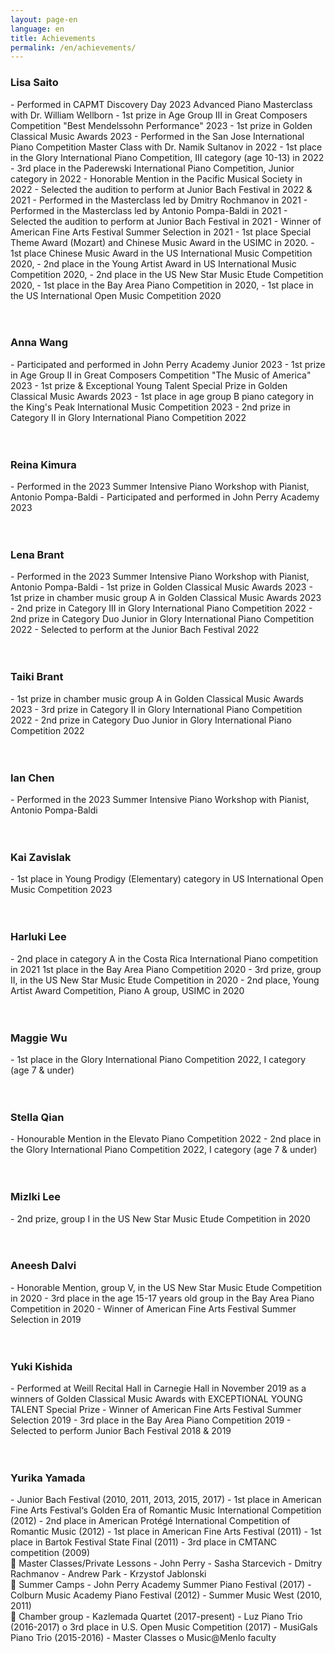 ```yaml
---
layout: page-en
language: en
title: Achievements
permalink: /en/achievements/
---
```

<h3>Lisa Saito</h3>
- Performed in CAPMT Discovery Day 2023 Advanced Piano Masterclass with Dr. William Wellborn
- 1st prize in Age Group III in Great Composers Competition "Best Mendelssohn Performance" 2023
- 1st prize in Golden Classical Music Awards 2023
- Performed in the San Jose International Piano Competition Master Class with Dr. Namik Sultanov in 2022
- 1st place in the Glory International Piano Competition, III category (age 10-13) in 2022
- 3rd place in the Paderewski International Piano Competition, Junior category in 2022
- Honorable Mention in the Pacific Musical Society in 2022
- Selected the audition to perform at Junior Bach Festival in 2022 & 2021
- Performed in the Masterclass led by Dmitry Rochmanov in 2021
- Performed in the Masterclass led by Antonio Pompa-Baldi in 2021
- Selected the audition to perform at Junior Bach Festival in 2021
- Winner of American Fine Arts Festival Summer Selection in 2021
- 1st place Special Theme Award (Mozart) and Chinese Music Award in the USIMC in 2020.
- 1st place Chinese Music Award in the US International Music Competition 2020,
- 2nd place in the Young Artist Award in US International Music Competition 2020,
- 2nd place in the US New Star Music Etude Competition 2020,
- 1st place in the Bay Area Piano Competition in 2020,
- 1st place in the US International Open Music Competition 2020
<br><br><br>
<h3>Anna Wang</h3>
- Participated and performed in John Perry Academy Junior 2023
- 1st prize in Age Group II in Great Composers Competition "The Music of America" 2023
- 1st prize & Exceptional Young Talent Special Prize in Golden Classical Music Awards 2023
- 1st place in age group B piano category in the King's Peak International Music Competition 2023
- 2nd prize in Category II in Glory International Piano Competition 2022
<br><br><br>
<h3>Reina Kimura</h3>
- Performed in the 2023 Summer Intensive Piano Workshop with Pianist, Antonio Pompa-Baldi
- Participated and performed in John Perry Academy 2023
<br><br><br>
<h3>Lena Brant</h3>
- Performed in the 2023 Summer Intensive Piano Workshop with Pianist, Antonio Pompa-Baldi
- 1st prize in Golden Classical Music Awards 2023
- 1st prize in chamber music group A in Golden Classical Music Awards 2023
- 2nd prize in Category III in Glory International Piano Competition 2022
- 2nd prize in Category Duo Junior in Glory International Piano Competition 2022
- Selected to perform at the Junior Bach Festival 2022
<br><br><br>
<h3>Taiki Brant</h3>
- 1st prize in chamber music group A in Golden Classical Music Awards 2023
- 3rd prize in Category II in Glory International Piano Competition 2022
- 2nd prize in Category Duo Junior in Glory International Piano Competition 2022
<br><br><br>
<h3>Ian Chen</h3>
- Performed in the 2023 Summer Intensive Piano Workshop with Pianist, Antonio Pompa-Baldi
<br><br><br>
<h3>Kai Zavislak</h3>
- 1st place in Young Prodigy (Elementary) category in US International Open Music Competition 2023
<br><br><br>
<h3>Harluki Lee</h3>
- 2nd place in category A in the Costa Rica International Piano competition in 2021
 1st place in the Bay Area Piano Competition 2020
- 3rd prize, group II, in the US New Star Music Etude Competition in 2020
- 2nd place, Young Artist Award Competition, Piano A group, USIMC in 2020
<br><br><br>
<h3>Maggie Wu</h3>
- 1st place in the Glory International Piano Competition 2022, I category (age 7 & under)
<br><br><br>
<h3>Stella Qian</h3>
- Honourable Mention in the Elevato Piano Competition 2022
- 2nd place in the Glory International Piano Competition 2022, I category (age 7 & under)
<br><br><br>
<h3>Mizlki Lee</h3>
- 2nd prize, group I in the US New Star Music Etude Competition in 2020
<br><br><br>
<h3>Aneesh Dalvi</h3>
- Honorable Mention, group V, in the US New Star Music Etude Competition in 2020
- 3rd place in the age 15-17 years old group in the Bay Area Piano Competition in 2020
- Winner of American Fine Arts Festival Summer Selection in 2019
<br><br><br>
<h3>Yuki Kishida</h3>
- Performed at Weill Recital Hall in Carnegie Hall in November 2019 as a winners of Golden Classical Music Awards with EXCEPTIONAL YOUNG TALENT Special Prize
- Winner of American Fine Arts Festival Summer Selection 2019
- 3rd place in the Bay Area Piano Competition 2019
- Selected to perform Junior Bach Festival 2018 & 2019
<br><br><br>
<h3>Yurika Yamada</h3>
- Junior Bach Festival (2010, 2011, 2013, 2015, 2017)
- 1st place in American Fine Arts Festival‘s Golden Era of Romantic Music International Competition (2012)
- 2nd place in American Protégé International Competition of Romantic Music (2012)
- 1st place in American Fine Arts Festival (2011)
- 1st place in Bartok Festival State Final (2011)
- 3rd place in CMTANC competition (2009)

<br>
 Master Classes/Private Lessons
- John Perry
- Sasha Starcevich
- Dmitry Rachmanov
- Andrew Park
- Krzystof Jablonski

<br>
 Summer Camps
- John Perry Academy Summer Piano Festival (2017)
- Colburn Music Academy Piano Festival (2012)
- Summer Music West (2010, 2011)

<br>
 Chamber group
- Kazlemada Quartet (2017-present)
- Luz Piano Trio (2016-2017)
o 3rd place in U.S. Open Music Competition (2017)
- MusiGals Piano Trio (2015-2016)
- Master Classes
o Music@Menlo faculty
